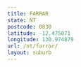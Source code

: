 ```yaml
---
title: FARRAR
state: NT
postcode: 0830
latitude: -12.475071
longitude: 130.974879
url: /nt/farrar/
layout: suburb
---
```

